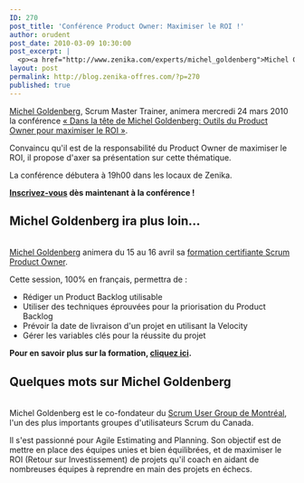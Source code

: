 ```yaml
---
ID: 270
post_title: 'Conférence Product Owner: Maximiser le ROI !'
author: orudent
post_date: 2010-03-09 10:30:00
post_excerpt: |
  <p><a href="http://www.zenika.com/experts/michel_goldenberg">Michel Goldenberg</a>, Scrum Master Trainer, animera mercredi 24 mars 2010 la conférence <a href="http://www.zenika.com/conference/agile/outils-product-owner-maximiser-roi-Michel-Goldenberg">« Dans la tête de Michel Goldenberg: Outils du Product Owner pour maximiser le ROI »</a>.</p> <p>Convaincu qu'il est de la responsabilité du Product Owner de maximiser le ROI, il propose d'axer sa présentation sur cette thématique.</p>
layout: post
permalink: http://blog.zenika-offres.com/?p=270
published: true
---
```

<p><a href="http://www.zenika.com/experts/michel_goldenberg">Michel Goldenberg</a>, Scrum Master Trainer, animera mercredi 24 mars 2010 la conférence <a href="http://www.zenika.com/conference/agile/outils-product-owner-maximiser-roi-Michel-Goldenberg">« Dans la tête de Michel Goldenberg: Outils du Product Owner pour maximiser le ROI »</a>.</p> <p>Convaincu qu'il est de la responsabilité du Product Owner de maximiser le ROI, il propose d'axer sa présentation sur cette thématique.</p>
<!--more-->
<p>La conférence débutera à 19h00 dans les locaux de Zenika.</p> <p><strong><a href="http://www.zenika.com/conference/agile/outils-product-owner-maximiser-roi-Michel-Goldenberg">Inscrivez-vous</a> dès maintenant à la conférence !</strong></p> <h2>Michel Goldenberg ira plus loin...</h2> <p><br />
<a href="http://www.zenika.com/experts/michel_goldenberg">Michel Goldenberg</a> animera du 15 au 16 avril sa <a href="http://www.zenika.com/formation_scrum_product_owner.php">formation certifiante Scrum Product Owner</a>.</p> <p>Cette session, 100% en français, permettra de  :<br /></p> <ul> <li>Rédiger un Product Backlog utilisable<br /></li> <li>Utiliser des techniques éprouvées pour la priorisation du Product Backlog<br /></li> <li>Prévoir la date de livraison d'un projet en utilisant la Velocity<br /></li> <li>Gérer les variables clés pour la réussite du projet</li> </ul> <p><strong>Pour en savoir plus sur la formation, <a href="http://www.zenika.com/formation_scrum_product_owner.php">cliquez ici</a>.</strong><br /></p> <h2>Quelques mots sur Michel Goldenberg</h2> <p><br />
Michel Goldenberg est le co-fondateur du <a href="http://www.scrumusergroup.ca/">Scrum User Group de Montréal</a>, l'un des plus importants groupes d'utilisateurs Scrum du Canada.</p> <p>Il s'est passionné pour Agile Estimating and Planning. Son objectif est de mettre en place des équipes unies et bien équilibrées, et de maximiser le ROI (Retour sur Investissement) de projets qu'il coach en aidant de nombreuses équipes à reprendre en main des projets en échecs.<br />
<br /></p>